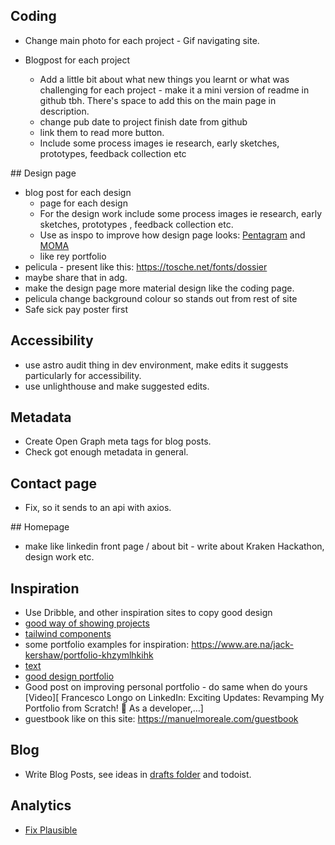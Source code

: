 ## Coding

- Change main photo for each project - Gif navigating site.

- Blogpost for each project
  - Add a little bit about what new things you learnt or what was challenging for each project - make it a mini version of readme in github tbh. There's space to add this on the main page in description.
  - change pub date to project finish date from github
  - link them to read more button.
  - Include some process images ie research, early sketches, prototypes, feedback collection etc

## Design page

- blog post for each design
  - page for each design
  - For the design work include some process images ie research, early sketches, prototypes , feedback collection etc.
  - Use as inspo to improve how design page looks: [Pentagram](https://www.pentagram.com/) and [MOMA](https://www.moma.org/calendar/exhibitions/5657s)
  - like rey portfolio
- pelicula - present like this: https://tosche.net/fonts/dossier
- maybe share that in adg.
- make the design page more material design like the coding page.
- pelicula change background colour so stands out from rest of site
- Safe sick pay poster first

## Accessibility

- use astro audit thing in dev environment, make edits it suggests particularly for accessibility.
- use unlighthouse and make suggested edits.

## Metadata

- Create Open Graph meta tags for blog posts.
- Check got enough metadata in general.

## Contact page

- Fix, so it sends to an api with axios.

## Homepage

- make like linkedin front page / about bit - write about Kraken Hackathon, design work etc.

## Inspiration

- Use Dribble, and other inspiration sites to copy good design
- [good way of showing projects](https://ohamidux.com/work)
- [tailwind components ](https://floatui.com/)
- some portfolio examples for inspiration: https://www.are.na/jack-kershaw/portfolio-khzymlhkihk
- [text](https://graphicdesignjunction.com/2024/06/how-to-modernize-your-website/?utm_source=vero&utm_medium=email&utm_content=control&utm_campaign=20240605%20Insider%20%28Sponsored%20by%20DMI%29&utm_term=Newsletter#N6)
- [good design portfolio](https://phantom.land/work/superdry)
- Good post on improving personal portfolio - do same when do yours [Video][ Francesco Longo on LinkedIn: Exciting Updates: Revamping My Portfolio from Scratch! 🚀 As a developer,…]
- guestbook like on this site: https://manuelmoreale.com/guestbook

## Blog

- Write Blog Posts, see ideas in [drafts folder](_drafts) and todoist.

## Analytics

- [Fix Plausible](https://plausible.io/jackkershaw.net)

